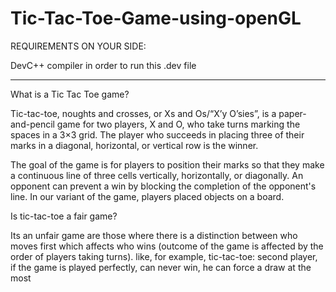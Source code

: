 # Tic-Tac-Toe-Game-using-openGL

REQUIREMENTS ON YOUR SIDE:

DevC++ compiler in order to run this .dev file
_______________________________________________________________________

What is a Tic Tac Toe game?

Tic-tac-toe, noughts and crosses, or Xs and Os/“X’y O’sies”, is a paper-and-pencil game for two players, X and O, who take turns marking the spaces in a 3×3 grid. 
The player who succeeds in placing three of their marks in a diagonal, horizontal, or vertical row is the winner. 

The goal of the game is for players to position their marks so that they make a continuous line of three cells vertically, horizontally, or diagonally. 
An opponent can prevent a win by blocking the completion of the opponent's line. 
In our variant of the game, players placed objects on a board.

Is tic-tac-toe a fair game?

Its an unfair game are those where there is a distinction between who moves first which affects who wins (outcome of the game is affected by the order of players taking turns). 
like, for example, 
tic-tac-toe: second player, if the game is played perfectly, can never win, he can force a draw at the most
